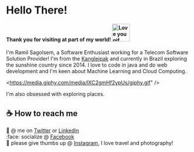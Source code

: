 # Hello There!
#### Thank you for visiting at part of my world! <img alt="Love you gif" src="https://media.giphy.com/media/TamGVAGxDTYDNt3dpn/giphy.gif" width="48" />

I'm Ramil Sagolsem, a Software Enthusiast working for a Telecom Software Solution Provider! I'm from the [Kangleipak](https://en.wikipedia.org/wiki/Manipur_(princely_state)) and currently in Brazil exploring the sunshine country since 2014. I love to code in java and do web development and I'm keen about Machine Learning and Cloud Computing.

<https://media.giphy.com/media/lXC2gmHf2ypUs/giphy.gif" /> 

I'm also obsessed with exploring places.



## ☕ How to reach me
:flamingo: @ me on [Twitter](https://twitter.com/ramilsagolsem) or [Linkedin](https://www.linkedin.com/in/ramil-sagolsem-82384613/)\
:face: socialize @ [Facebook](https://www.facebook.com/ramilsagolsem)\
:camera_flash: please give thumbs up @ [Instagram](https://www.instagram.com/ramilsagolsem/), I love travel and photography!

<!--
**ramilsagolsem/ramilsagolsem** is a ✨ _special_ ✨ repository because its `README.md` (this file) appears on your GitHub profile.

Here are some ideas to get you started:

- 🔭 I’m currently working on ...
- 🌱 I’m currently learning ...
- 👯 I’m looking to collaborate on ...
- 🤔 I’m looking for help with ...
- 💬 Ask me about ...
- 📫 How to reach me: ...
- 😄 Pronouns: ...
- ⚡ Fun fact: ...
-->
